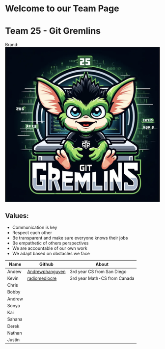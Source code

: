 # Welcome to our Team Page
# Team 25 - Git Gremlins

Brand: ![Logo](/admin/branding/Git%20Gremlins%20Logo.png)

## Values: 
- Communication is key
- Respect each other
- Be transparent and make sure everyone knows their jobs
- Be empathetic of others perspectives
- We are accountable of our own work
- We adapt based on obstacles we face


| Name | Github | About |
| --- | --- | --- |
| Andew | [Andrewphanguyen](https://github.com/andrewphanguyen)| 3rd year CS from San Diego|
| Kevin | [radiomediocre](https://github.com/qiwenkevin) | 3rd year Math-CS from Canada|
|Chris|||
|Bobby|||
|Andrew|||
|Sonya|||
|Kai|||
|Sahana|||
|Derek|||
|Nathan|||
|Justin|||
